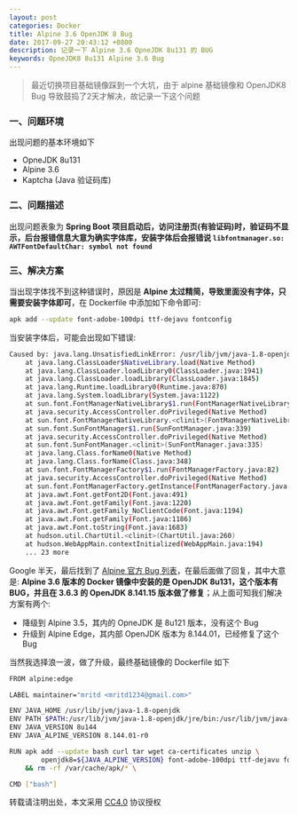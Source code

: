 ```yaml
---
layout: post
categories: Docker
title: Alpine 3.6 OpenJDK 8 Bug
date: 2017-09-27 20:43:12 +0800
description: 记录一下 Alpine 3.6 OpneJDK 8u131 的 BUG
keywords: OpneJDK8 8u131 Alpine 3.6 Bug
---
```


> 最近切换项目基础镜像踩到一个大坑，由于 alpine 基础镜像和 OpenJDK8 Bug 导致鼓捣了2天才解决，故记录一下这个问题


### 一、问题环境

出现问题的基本环境如下

- OpneJDK 8u131
- Alpine 3.6
- Kaptcha (Java 验证码库)

### 二、问题描述

出现问题表象为 **Spring Boot 项目启动后，访问注册页(有验证码)时，验证码不显示，后台报错信息大意为确实字体库，安装字体后会报错说 `libfontmanager.so: AWTFontDefaultChar: symbol not found`**

### 三、解决方案

当出现字体找不到这种错误时，原因是 **Alpine 太过精简，导致里面没有字体，只需要安装字体即可**，在 Dockerfile 中添加如下命令即可:

``` sh
apk add --update font-adobe-100dpi ttf-dejavu fontconfig
```

当安装字体后，可能会出现如下错误:

``` sh
Caused by: java.lang.UnsatisfiedLinkError: /usr/lib/jvm/java-1.8-openjdk/jre/lib/amd64/libfontmanager.so: Error relocating /usr/lib/jvm/java-1.8-openjdk/jre/lib/amd64/libfontmanager.so: AWTFontDefaultChar: symbol not found
    at java.lang.ClassLoader$NativeLibrary.load(Native Method)
    at java.lang.ClassLoader.loadLibrary0(ClassLoader.java:1941)
    at java.lang.ClassLoader.loadLibrary(ClassLoader.java:1845)
    at java.lang.Runtime.loadLibrary0(Runtime.java:870)
    at java.lang.System.loadLibrary(System.java:1122)
    at sun.font.FontManagerNativeLibrary$1.run(FontManagerNativeLibrary.java:61)
    at java.security.AccessController.doPrivileged(Native Method)
    at sun.font.FontManagerNativeLibrary.<clinit>(FontManagerNativeLibrary.java:32)
    at sun.font.SunFontManager$1.run(SunFontManager.java:339)
    at java.security.AccessController.doPrivileged(Native Method)
    at sun.font.SunFontManager.<clinit>(SunFontManager.java:335)
    at java.lang.Class.forName0(Native Method)
    at java.lang.Class.forName(Class.java:348)
    at sun.font.FontManagerFactory$1.run(FontManagerFactory.java:82)
    at java.security.AccessController.doPrivileged(Native Method)
    at sun.font.FontManagerFactory.getInstance(FontManagerFactory.java:74)
    at java.awt.Font.getFont2D(Font.java:491)
    at java.awt.Font.getFamily(Font.java:1220)
    at java.awt.Font.getFamily_NoClientCode(Font.java:1194)
    at java.awt.Font.getFamily(Font.java:1186)
    at java.awt.Font.toString(Font.java:1683)
    at hudson.util.ChartUtil.<clinit>(ChartUtil.java:260)
    at hudson.WebAppMain.contextInitialized(WebAppMain.java:194)
    ... 23 more
```

Google 半天，最后找到了 [Alpine 官方 Bug 列表](https://bugs.alpinelinux.org/issues/7372)，在最后面做了回复，其中大意是: **Alpine 3.6 版本的 Docker 镜像中安装的是 OpenJDK 8u131，这个版本有 BUG，并且在 3.6.3 的 OpenJDK 8.141.15 版本做了修复**；从上面可知我们解决方案有两个:

- 降级到 Alpine 3.5，其内的 OpneJDK 是 8u121 版本，没有这个 Bug
- 升级到 Alpine Edge，其内部 OpenJDK 版本为 8.144.01，已经修复了这个 Bug

当然我选择浪一波，做了升级，最终基础镜像的 Dockerfile 如下

``` sh
FROM alpine:edge

LABEL maintainer="mritd <mritd1234@gmail.com>"

ENV JAVA_HOME /usr/lib/jvm/java-1.8-openjdk
ENV PATH $PATH:/usr/lib/jvm/java-1.8-openjdk/jre/bin:/usr/lib/jvm/java-1.8-openjdk/bin
ENV JAVA_VERSION 8u144
ENV JAVA_ALPINE_VERSION 8.144.01-r0

RUN apk add --update bash curl tar wget ca-certificates unzip \
        openjdk8=${JAVA_ALPINE_VERSION} font-adobe-100dpi ttf-dejavu fontconfig \
    && rm -rf /var/cache/apk/* \

CMD ["bash"]
```


转载请注明出处，本文采用 [CC4.0](http://creativecommons.org/licenses/by-nc-nd/4.0/) 协议授权
